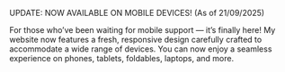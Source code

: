 UPDATE: NOW AVAILABLE ON MOBILE DEVICES! (As of 21/09/2025)

For those who’ve been waiting for mobile support — it’s finally here!
My website now features a fresh, responsive design carefully crafted to accommodate a wide range of devices. You can now enjoy a seamless experience on phones, tablets, foldables, laptops, and more.
